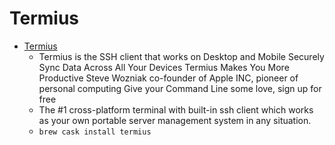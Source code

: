 # Termius
- [Termius](https://www.termius.com/)
  -  Termius is the SSH client that works on Desktop and Mobile Securely Sync Data Across All Your Devices Termius Makes You More Productive Steve Wozniak co-founder of Apple INC, pioneer of personal computing Give your Command Line some love, sign up for free
  - The #1 cross-platform terminal with built-in ssh client which works as your own portable server management system in any situation.
  - `brew cask install termius`
